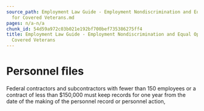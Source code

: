 ```yaml
---
source_path: Employment Law Guide - Employment Nondiscrimination and Equal Opportunity
  for Covered Veterans.md
pages: n/a-n/a
chunk_id: 54d59a972c03b021e192bf700bef735386275ff4
title: Employment Law Guide - Employment Nondiscrimination and Equal Opportunity for
  Covered Veterans
---
```

# Personnel ﬁles

Federal contractors and subcontractors with fewer than 150 employees or a contract of less than $150,000 must keep records for one year from the date of the making of the personnel record or personnel action,
